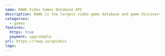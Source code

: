 ```yaml
---
name: RAWG Video Games Database API
description: RAWG is the largest video game database and game discovery service.
categories:
  - games
features:
  https: true
  payment: upgradable
url: https://rawg.io/apidocs
logo:
---
```

